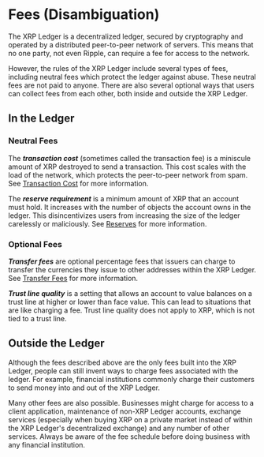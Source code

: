 # Fees (Disambiguation)

The XRP Ledger is a decentralized ledger, secured by cryptography and operated by a distributed peer-to-peer network of servers. This means that no one party, not even Ripple, can require a fee for access to the network.

However, the rules of the XRP Ledger include several types of fees, including neutral fees which protect the ledger against abuse. These neutral fees are not paid to anyone. There are also several optional ways that users can collect fees from each other, both inside and outside the XRP Ledger.


## In the Ledger

### Neutral Fees

The _**transaction cost**_ (sometimes called the transaction fee) is a miniscule amount of XRP destroyed to send a transaction. This cost scales with the load of the network, which protects the peer-to-peer network from spam. See [Transaction Cost](transaction-cost.html) for more information.

The _**reserve requirement**_ is a minimum amount of XRP that an account must hold. It increases with the number of objects the account owns in the ledger. This disincentivizes users from increasing the size of the ledger carelessly or maliciously. See [Reserves](reserves.html) for more information.

### Optional Fees

_**Transfer fees**_ are optional percentage fees that issuers can charge to transfer the currencies they issue to other addresses within the XRP Ledger. See [Transfer Fees](transfer-fees.html) for more information.

_**Trust line quality**_ is a setting that allows an account to value balances on a trust line at higher or lower than face value. This can lead to situations that are like charging a fee. Trust line quality does not apply to XRP, which is not tied to a trust line.


## Outside the Ledger

Although the fees described above are the only fees built into the XRP Ledger, people can still invent ways to charge fees associated with the ledger. For example, financial institutions commonly charge their customers to send money into and out of the XRP Ledger.

Many other fees are also possible. Businesses might charge for access to a client application, maintenance of non-XRP Ledger accounts, exchange services (especially when buying XRP on a private market instead of within the XRP Ledger's decentralized exchange) and any number of other services. Always be aware of the fee schedule before doing business with any financial institution.
